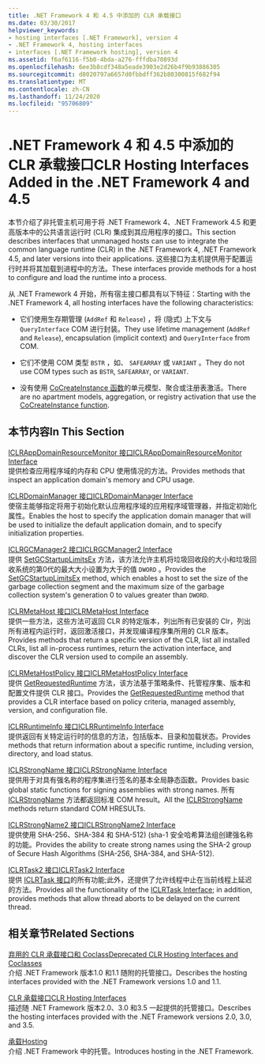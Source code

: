 ```yaml
---
title: .NET Framework 4 和 4.5 中添加的 CLR 承载接口
ms.date: 03/30/2017
helpviewer_keywords:
- hosting interfaces [.NET Framework], version 4
- .NET Framework 4, hosting interfaces
- interfaces [.NET Framework hosting], version 4
ms.assetid: f6af6116-f5b0-4bda-a276-fffdba70893d
ms.openlocfilehash: 6ee3b8cdf348a5eade3903e2d26b4f9b93886305
ms.sourcegitcommit: d8020797a6657d0fbbdff362b80300815f682f94
ms.translationtype: MT
ms.contentlocale: zh-CN
ms.lasthandoff: 11/24/2020
ms.locfileid: "95706809"
---
```

# <a name="clr-hosting-interfaces-added-in-the-net-framework-4-and-45"></a><span data-ttu-id="1f5e3-102">.NET Framework 4 和 4.5 中添加的 CLR 承载接口</span><span class="sxs-lookup"><span data-stu-id="1f5e3-102">CLR Hosting Interfaces Added in the .NET Framework 4 and 4.5</span></span>

<span data-ttu-id="1f5e3-103">本节介绍了非托管主机可用于将 .NET Framework 4、.NET Framework 4.5 和更高版本中的公共语言运行时 (CLR) 集成到其应用程序的接口。</span><span class="sxs-lookup"><span data-stu-id="1f5e3-103">This section describes interfaces that unmanaged hosts can use to integrate the common language runtime (CLR) in the .NET Framework 4, .NET Framework 4.5, and later versions into their applications.</span></span> <span data-ttu-id="1f5e3-104">这些接口为主机提供用于配置运行时并将其加载到进程中的方法。</span><span class="sxs-lookup"><span data-stu-id="1f5e3-104">These interfaces provide methods for a host to configure and load the runtime into a process.</span></span>  
  
 <span data-ttu-id="1f5e3-105">从 .NET Framework 4 开始，所有宿主接口都具有以下特征：</span><span class="sxs-lookup"><span data-stu-id="1f5e3-105">Starting with the .NET Framework 4, all hosting interfaces have the following characteristics:</span></span>  
  
- <span data-ttu-id="1f5e3-106">它们使用生存期管理 (`AddRef` 和 `Release`) ，将 (隐式) 上下文与 `QueryInterface` COM 进行封装。</span><span class="sxs-lookup"><span data-stu-id="1f5e3-106">They use lifetime management (`AddRef` and `Release`), encapsulation (implicit context) and `QueryInterface` from COM.</span></span>  
  
- <span data-ttu-id="1f5e3-107">它们不使用 COM 类型 `BSTR` ，如、 `SAFEARRAY` 或 `VARIANT` 。</span><span class="sxs-lookup"><span data-stu-id="1f5e3-107">They do not use COM types such as `BSTR`, `SAFEARRAY`, or `VARIANT`.</span></span>  
  
- <span data-ttu-id="1f5e3-108">没有使用 [CoCreateInstance 函数](/windows/win32/api/combaseapi/nf-combaseapi-cocreateinstance)的单元模型、聚合或注册表激活。</span><span class="sxs-lookup"><span data-stu-id="1f5e3-108">There are no apartment models, aggregation, or registry activation that use the [CoCreateInstance function](/windows/win32/api/combaseapi/nf-combaseapi-cocreateinstance).</span></span>  
  
## <a name="in-this-section"></a><span data-ttu-id="1f5e3-109">本节内容</span><span class="sxs-lookup"><span data-stu-id="1f5e3-109">In This Section</span></span>  

 [<span data-ttu-id="1f5e3-110">ICLRAppDomainResourceMonitor 接口</span><span class="sxs-lookup"><span data-stu-id="1f5e3-110">ICLRAppDomainResourceMonitor Interface</span></span>](iclrappdomainresourcemonitor-interface.md)  
 <span data-ttu-id="1f5e3-111">提供检查应用程序域的内存和 CPU 使用情况的方法。</span><span class="sxs-lookup"><span data-stu-id="1f5e3-111">Provides methods that inspect an application domain's memory and CPU usage.</span></span>  
  
 [<span data-ttu-id="1f5e3-112">ICLRDomainManager 接口</span><span class="sxs-lookup"><span data-stu-id="1f5e3-112">ICLRDomainManager Interface</span></span>](iclrdomainmanager-interface.md)  
 <span data-ttu-id="1f5e3-113">使宿主能够指定将用于初始化默认应用程序域的应用程序域管理器，并指定初始化属性。</span><span class="sxs-lookup"><span data-stu-id="1f5e3-113">Enables the host to specify the application domain manager that will be used to initialize the default application domain, and to specify initialization properties.</span></span>  
  
 [<span data-ttu-id="1f5e3-114">ICLRGCManager2 接口</span><span class="sxs-lookup"><span data-stu-id="1f5e3-114">ICLRGCManager2 Interface</span></span>](iclrgcmanager2-interface.md)  
 <span data-ttu-id="1f5e3-115">提供 [SetGCStartupLimitsEx](iclrgcmanager2-setgcstartuplimitsex-method.md) 方法，该方法允许主机将垃圾回收段的大小和垃圾回收系统的第0代的最大大小设置为大于的值 `DWORD` 。</span><span class="sxs-lookup"><span data-stu-id="1f5e3-115">Provides the [SetGCStartupLimitsEx](iclrgcmanager2-setgcstartuplimitsex-method.md) method, which enables a host to set the size of the garbage collection segment and the maximum size of the garbage collection system's generation 0 to values greater than `DWORD`.</span></span>  
  
 [<span data-ttu-id="1f5e3-116">ICLRMetaHost 接口</span><span class="sxs-lookup"><span data-stu-id="1f5e3-116">ICLRMetaHost Interface</span></span>](iclrmetahost-interface.md)  
 <span data-ttu-id="1f5e3-117">提供一些方法，这些方法可返回 CLR 的特定版本，列出所有已安装的 Clr，列出所有进程内运行时，返回激活接口，并发现编译程序集所用的 CLR 版本。</span><span class="sxs-lookup"><span data-stu-id="1f5e3-117">Provides methods that return a specific version of the CLR, list all installed CLRs, list all in-process runtimes, return the activation interface, and discover the CLR version used to compile an assembly.</span></span>  
  
 [<span data-ttu-id="1f5e3-118">ICLRMetaHostPolicy 接口</span><span class="sxs-lookup"><span data-stu-id="1f5e3-118">ICLRMetaHostPolicy Interface</span></span>](iclrmetahostpolicy-interface.md)  
 <span data-ttu-id="1f5e3-119">提供 [GetRequestedRuntime](iclrmetahostpolicy-getrequestedruntime-method.md) 方法，该方法基于策略条件、托管程序集、版本和配置文件提供 CLR 接口。</span><span class="sxs-lookup"><span data-stu-id="1f5e3-119">Provides the [GetRequestedRuntime](iclrmetahostpolicy-getrequestedruntime-method.md) method that provides a CLR interface based on policy criteria, managed assembly, version, and configuration file.</span></span>  
  
 [<span data-ttu-id="1f5e3-120">ICLRRuntimeInfo 接口</span><span class="sxs-lookup"><span data-stu-id="1f5e3-120">ICLRRuntimeInfo Interface</span></span>](iclrruntimeinfo-interface.md)  
 <span data-ttu-id="1f5e3-121">提供返回有关特定运行时的信息的方法，包括版本、目录和加载状态。</span><span class="sxs-lookup"><span data-stu-id="1f5e3-121">Provides methods that return information about a specific runtime, including version, directory, and load status.</span></span>  
  
 [<span data-ttu-id="1f5e3-122">ICLRStrongName 接口</span><span class="sxs-lookup"><span data-stu-id="1f5e3-122">ICLRStrongName Interface</span></span>](iclrstrongname-interface.md)  
 <span data-ttu-id="1f5e3-123">提供用于对具有强名称的程序集进行签名的基本全局静态函数。</span><span class="sxs-lookup"><span data-stu-id="1f5e3-123">Provides basic global static functions for signing assemblies with strong names.</span></span> <span data-ttu-id="1f5e3-124">所有 [ICLRStrongName](iclrstrongname-interface.md) 方法都返回标准 COM hresult。</span><span class="sxs-lookup"><span data-stu-id="1f5e3-124">All the [ICLRStrongName](iclrstrongname-interface.md) methods return standard COM HRESULTs.</span></span>  
  
 [<span data-ttu-id="1f5e3-125">ICLRStrongName2 接口</span><span class="sxs-lookup"><span data-stu-id="1f5e3-125">ICLRStrongName2 Interface</span></span>](iclrstrongname2-interface.md)  
 <span data-ttu-id="1f5e3-126">提供使用 SHA-256、SHA-384 和 SHA-512)  (sha-1 安全哈希算法组创建强名称的功能。</span><span class="sxs-lookup"><span data-stu-id="1f5e3-126">Provides the ability to create strong names using the SHA-2 group of Secure Hash Algorithms (SHA-256, SHA-384, and SHA-512).</span></span>  
  
 [<span data-ttu-id="1f5e3-127">ICLRTask2 接口</span><span class="sxs-lookup"><span data-stu-id="1f5e3-127">ICLRTask2 Interface</span></span>](iclrtask2-interface.md)  
 <span data-ttu-id="1f5e3-128">提供 [ICLRTask 接口](iclrtask-interface.md)的所有功能;此外，还提供了允许线程中止在当前线程上延迟的方法。</span><span class="sxs-lookup"><span data-stu-id="1f5e3-128">Provides all the functionality of the [ICLRTask Interface](iclrtask-interface.md); in addition, provides methods that allow thread aborts to be delayed on the current thread.</span></span>  
  
## <a name="related-sections"></a><span data-ttu-id="1f5e3-129">相关章节</span><span class="sxs-lookup"><span data-stu-id="1f5e3-129">Related Sections</span></span>  

 [<span data-ttu-id="1f5e3-130">弃用的 CLR 承载接口和 Coclass</span><span class="sxs-lookup"><span data-stu-id="1f5e3-130">Deprecated CLR Hosting Interfaces and Coclasses</span></span>](deprecated-clr-hosting-interfaces-and-coclasses.md)  
 <span data-ttu-id="1f5e3-131">介绍 .NET Framework 版本1.0 和1.1 随附的托管接口。</span><span class="sxs-lookup"><span data-stu-id="1f5e3-131">Describes the hosting interfaces provided with the .NET Framework versions 1.0 and 1.1.</span></span>  
  
 [<span data-ttu-id="1f5e3-132">CLR 承载接口</span><span class="sxs-lookup"><span data-stu-id="1f5e3-132">CLR Hosting Interfaces</span></span>](clr-hosting-interfaces.md)  
 <span data-ttu-id="1f5e3-133">描述随 .NET Framework 版本2.0、3.0 和3.5 一起提供的托管接口。</span><span class="sxs-lookup"><span data-stu-id="1f5e3-133">Describes the hosting interfaces provided with the .NET Framework versions 2.0, 3.0, and 3.5.</span></span>  
  
 [<span data-ttu-id="1f5e3-134">承载</span><span class="sxs-lookup"><span data-stu-id="1f5e3-134">Hosting</span></span>](index.md)  
 <span data-ttu-id="1f5e3-135">介绍 .NET Framework 中的托管。</span><span class="sxs-lookup"><span data-stu-id="1f5e3-135">Introduces hosting in the .NET Framework.</span></span>
